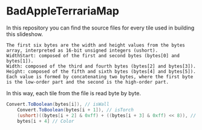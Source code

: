 # BadAppleTerrariaMap
In this repository you can find the source files for every tile used in building this slideshow. 
```
The first six bytes are the width and height values ​​from the bytes array, interpreted as 16-bit unsigned integers (ushort).
WidthStart: composed of the first and second bytes (bytes[0] and bytes[1]).
Width: composed of the third and fourth bytes (bytes[2] and bytes[3]).
Height: composed of the fifth and sixth bytes (bytes[4] and bytes[5]).
Each value is formed by concatenating two bytes, where the first byte is the low-order part and the second is the high-order part.
```
In this way, each tile from the file is read byte by byte.
```csharp
Convert.ToBoolean(bytes[i]), // isWall
    Convert.ToBoolean(bytes[i + 1]), // isTorch
    (ushort)((bytes[i + 2] & 0xff) + ((bytes[i + 3] & 0xff) << 8)), // ID
    bytes[i + 4] // Color
```

